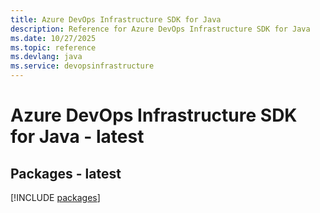 ```yaml
---
title: Azure DevOps Infrastructure SDK for Java
description: Reference for Azure DevOps Infrastructure SDK for Java
ms.date: 10/27/2025
ms.topic: reference
ms.devlang: java
ms.service: devopsinfrastructure
---
```

# Azure DevOps Infrastructure SDK for Java - latest
## Packages - latest
[!INCLUDE [packages](devops-infrastructure-index.md)]